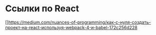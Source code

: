 # Ссылки по React
[]https://medium.com/nuances-of-programming/как-с-нуля-создать-проект-на-react-используя-webpack-4-и-babel-172c256d228  
